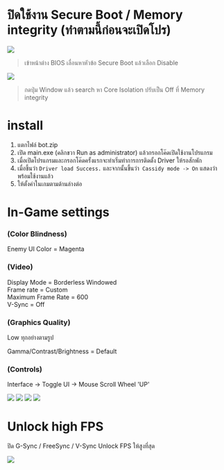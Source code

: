 # ปิดใช้งาน Secure Boot / Memory integrity (ทำตามนี้ก่อนจะเปิดโปร)

![](https://blog.janjan.net/wp/wp-content/uploads/2022/10/asrock-uefi-secure-boot-enabled-02.jpg)
> เข้าหน้าต่าง BIOS เลื่อนหาหัวข้อ Secure Boot แล้วเลือก Disable

![](https://i.imgur.com/lzJ7aCT.png)
> กดปุ่ม Window แล้ว search หา Core Isolation ปรับเป็น Off ที่ Memory integrity

# install

1. แตกไฟล์ bot.zip 
2. เปิด main.exe (คลิกขวา Run as administrator) แล้วกรอกโค๊ดเปิดใช้งานโปรแกรม
3. เมื่อเปิดโปรแกรมและกรอกโค๊ดครั้งแรกจะทำเริ่มทำการการติดตั้ง Driver ให้รอสักพัก
4. เมื่อขึ้นว่า ```Driver load Success.``` และจากนั้นขึ้นว่า``` Cassidy mode -> On``` แสดงว่าพร้อมใช้งานแล้ว
5. ให้ตั้งค่าในเกมตามด้านล่างต่อ

# In-Game settings

### (Color Blindness) <br />
Enemy UI Color  =  Magenta

### (Video) <br />
Display Mode = Borderless Windowed <br />
Frame rate = Custom <br />
Maximum Frame Rate = 600 <br />
V-Sync = Off

### (Graphics Quality) <br />
Low ทุกอย่างตามรูป

Gamma/Contrast/Brightness = Default

### (Controls) <br />
Interface -> Toggle UI -> Mouse Scroll Wheel 'UP'

![](https://i.imgur.com/INbk0xj.png)
![](https://i.imgur.com/zkeczgN.png)
![](https://i.imgur.com/BC0bRWu.png)
![](https://media.discordapp.net/attachments/1034460902608617593/1046945759599276103/image.png?width=1083&height=609)

# Unlock high FPS

ปิด G-Sync / FreeSync / V-Sync Unlock FPS ให้สูงที่สุด

![](https://i.imgur.com/OsqeQf1.png)

